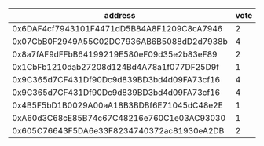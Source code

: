 address|vote|timestamp|signature
---|---|---|---
0x6DAF4cf7943101F4471dD5B84A8F1209C8cA7946|2|1609246561|0xbed1f2d990449bf6103e0973850ca2ddbc98c861d22f54b258416a155e2334dd29e72ee1c4c7badad13c1680e9cebf2ea0428a4dd83b0029829d67647e70a95e1c
0x07CbB0F2949A55C02DC7936AB6B5088dD2d7938b|4|1609247532|0x34f147e08faa34da813b863ae0641b976e9d519bb99de10f7b3f7892e7a73cbe349e66c2d1f1601f259f951b4bee55fe4fa4730334136aedf0e1312b66ce8c661b
0x8a7fAF9dFFbB64199219E580eF09d35e2b83eF89|2|1609247731|0x3ac50e3fabb46ed623702723d4871668ff72f4f37bd5dab12997f7671217d5255de4a92b6a60d345e916d01fa04d34611d5364c7bdb09c8cf5e08b2fa975ca821c
0x1CbFb1210dab27208d124Bd4A78a1f077DF25D9f|1|1609247901|0xaa58c5a7aaa5ad060e0de349e7de4e47611cf54618f7ae67435c7b950560708938dae0a56f0027d22b6fd09cbea761a5759affc24ce5c8371017d6ff8da7f6391c
0x9C365d7CF431Df90Dc9d839BD3bd4d09FA73cf16|4|1609248677|0xff77ec37c51df2c6aebc09675505c044b1e1ee1aa26938a259004d5441291af80ec134b835d8b3192e70e82030a387462b5b2fccd17c27226fe57506c86acfef1c
0x9C365d7CF431Df90Dc9d839BD3bd4d09FA73cf16|4|1609248693|0x8b5b7b2000bf97162875dbc5b2a3dc09d68ee13dfea348e588a1c227226629114fdcccb06f016d733e097e64ee2936b4142a72bba6807d204987395ed0898a391c
0x4B5F5bD1B0029A00aA18B3BDBf6E71045dC48e2E|1|1609253581|0x4c46da5508fcf6d961e68578004345fe965fb01c862f7f7faf8dfe04c9695f4564b6537d836f904e637dbf3ae09dce05bc9c80ec9d37a928f307e6de7325a3a21c
0xA60d3C68cE85B74c67C48216e760C1e03AC93030|1|1609257282|0x4907d5780e44e6e4c5a012f867d77ad4b3410f67d6eef0cfe8bb6b12421a4a4900f9ae402d0c4ff2d44e3563ebe8a8ae771bf65c05dd5b94ab13f3bb970475ee1c
0x605C76643F5DA6e33F8234740372ac81930eA2DB|2|1609257884|0x474c1a79a63eda054f32b8450860d9b35cb86603c44f02daae305818f30b2dc2310b7a3bac928447fbf770c45db7663787cbf88980cedd176c2e9916ca59748c1b